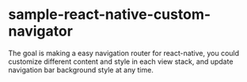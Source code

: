 # sample-react-native-custom-navigator
The goal is making a easy navigation router for react-native, you could customize different content and style in each view stack, and update navigation bar background style at any time.
